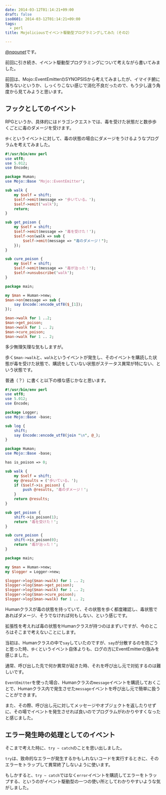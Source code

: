 ```yaml
---
date: 2014-03-12T01:14:21+09:00
draft: false
iso8601: 2014-03-12T01:14:21+09:00
tags:
  - perl
title: Mojoliciousでイベント駆動型プログラミングしてみた（その2）

---
```


<p><a href="https://twitter.com/nqounet">@nqounet</a>です。</p>

<p>前回に引き続き、イベント駆動型プログラミングについて考えながら書いてみました。</p>



<p>前回は、Mojo::EventEmitterのSYNOPSISから考えてみましたが、イマイチ腑に落ちないというか、しっくりこない感じで消化不良だったので、もう少し違う角度から見てみようと思います。</p>

<h2>フックとしてのイベント</h2>

<p>RPGというか、具体的にはドラゴンクエストでは、毒を受けた状態だと数歩歩くごとに毒のダメージを受けます。</p>

<p><code>歩く</code>というイベントに対して、毒の状態の場合にダメージをうけるようなプログラムを考えてみました。</p>

```perl poison
#!/usr/bin/env perl
use utf8;
use 5.012;
use Encode;

package Human;
use Mojo::Base 'Mojo::EventEmitter';

sub walk {
    my $self = shift;
    $self->emit(message => '歩いている。');
    $self->emit('walk');
    return;
}

sub get_poison {
    my $self = shift;
    $self->emit(message => '毒を受けた！');
    $self->on(walk => sub {
        $self->emit(message => "毒のダメージ！");
    });
}

sub cure_poison {
    my $self = shift;
    $self->emit(message => '毒が治った！');
    $self->unsubscribe('walk');
}

package main;

my $man = Human->new;
$man->on(message => sub {
    say Encode::encode_utf8($_[1]);
});

$man->walk for 1 ..2;
$man->get_poison;
$man->walk for 1 .. 2;
$man->cure_poison;
$man->walk for 1 .. 2;
```

<p>多少無理矢理な気もしますが。</p>

<p>歩く<code>$man->walk</code>と、<code>walk</code>というイベントが発生し、そのイベントを購読した状態が毒を受けた状態で、購読をしていない状態がステータス異常が特にない、という状態です。</p>

<p>普通（？）に書くと以下の様な感じかなと思います。</p>

```perl oop_poison
#!/usr/bin/env perl
use utf8;
use 5.012;
use Encode;

package Logger;
use Mojo::Base -base;

sub log {
    shift;
    say Encode::encode_utf8(join "\n", @_);
}

package Human;
use Mojo::Base -base;

has is_poison => 0;

sub walk {
    my $self = shift;
    my @results = ('歩いている。');
    if ($self->is_poison) {
        push @results, '毒のダメージ！';
    }
    return @results;
}

sub get_poison {
    shift->is_poison(1);
    return '毒を受けた！';
}

sub cure_poison {
    shift->is_poison(0);
    return '毒が治った！';
}

package main;

my $man = Human->new;
my $logger = Logger->new;

$logger->log($man->walk) for 1 .. 2;
$logger->log($man->get_poison);
$logger->log($man->walk) for 1 .. 2;
$logger->log($man->cure_poison);
$logger->log($man->walk) for 1 .. 2;
```

<p>Humanクラスが毒の状態を持っていて、その状態を歩く都度確認し、毒状態であればダメージ、そうでなければ何もしない、という感じです。</p>

<p>拡張性を考えれば毒の状態をHumanクラスが持つのはまずいですが、今のところはそこまで考えないことにします。</p>

<p>当初は、Humanクラスの中で<code>say</code>していたのですが、<code>say</code>が分散するのを防ごうと思った時、<code>歩く</code>というイベント自体よりも、ログの方にEventEmitterの強みを感じました。</p>

<p>通常、呼び出した先で何か異常が起きた時、それを呼び出し元で対処するのは難しいです。</p>

<p><code>EventEmitter</code>を使った場合、Humanクラスの<code>message</code>イベントを購読しておくことで、Humanクラス内で発生させた<code>message</code>イベントを呼び出し元で簡単に扱うことができます。</p>

<p>また、その際、呼び出し元に対してメッセージやオブジェクトを返したりせずに、その場でイベントを発生させれば良いのでプログラムがわかりやすくなったと感じました。</p>

<h2>エラー発生時の処理としてのイベント</h2>

<p>そこまで考えた時に、<code>try ~ catch</code>のことを思い出しました。</p>

<p><code>try</code>は、致命的なエラーが発生するかもしれないコードを実行するときに、そのエラーをトラップして異常終了しないように使います。</p>

<p>もしかすると、<code>try ~ catch</code>ではなく<code>error</code>イベントを購読してエラーをトラップする、というのがイベント駆動型の一つの使い所としてわかりやすいような気がしました。</p>
    	